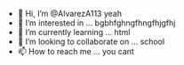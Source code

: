 - 👋 Hi, I’m @AlvarezA113
  yeah
- 👀 I’m interested in ...
   bgbhfghngfhngfhjgfhj
- 🌱 I’m currently learning ...
  html
- 💞️ I’m looking to collaborate on ...
  school
- 📫 How to reach me ...
  you cant

